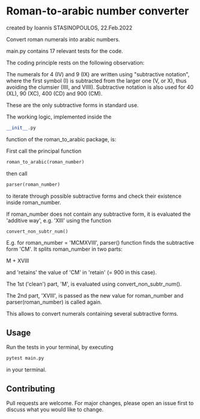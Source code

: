 # Roman-to-arabic number converter
created by Ioannis STASINOPOULOS, 22.Feb.2022

Convert roman numerals into arabic numbers.

main.py contains 17 relevant tests for the code. 


The coding principle rests on the following observation:

The numerals for 4 (IV) and 9 (IX) are written using
"subtractive notation", where the first symbol (I) is
subtracted from the larger one (V, or X),
thus avoiding the clumsier (IIII, and VIIII).
Subtractive notation is also used for 40 (XL), 90 (XC), 400 (CD) and 900 (CM).

These are the only subtractive forms in standard use.
 
The working logic, implemented inside the 
```python
__init__.py
```
function of the roman_to_arabic package, is:

First call the principal function 
```python
roman_to_arabic(roman_number)
```

then call 
```python
parser(roman_number)
``` 
to iterate through possible subtractive forms
and check their existence inside roman_number.

If roman_number does not contain any subtractive form, it is evaluated the
'additive way', e.g. 'XIII' using the function
```python
convert_non_subtr_num()
```

E.g. for roman_number = 'MCMXVIII', parser() function finds the subtractive form
'CM'. It splits roman_number in two parts: 

M + XVIII 

and 'retains' the value
of 'CM' in 'retain' (= 900 in this case).

The 1st ('clean') part, 'M', is evaluated using convert_non_subtr_num().

The 2nd part, 'XVIII', is passed as the new value for roman_number
and parser(roman_number) is called again. 

This allows to convert numerals
containing several subtractive forms.

## Usage
Run the tests in your terminal, by executing
 
```python
pytest main.py
```
in your terminal.

## Contributing
Pull requests are welcome. For major changes, please open an issue first to discuss what you would like to change.


